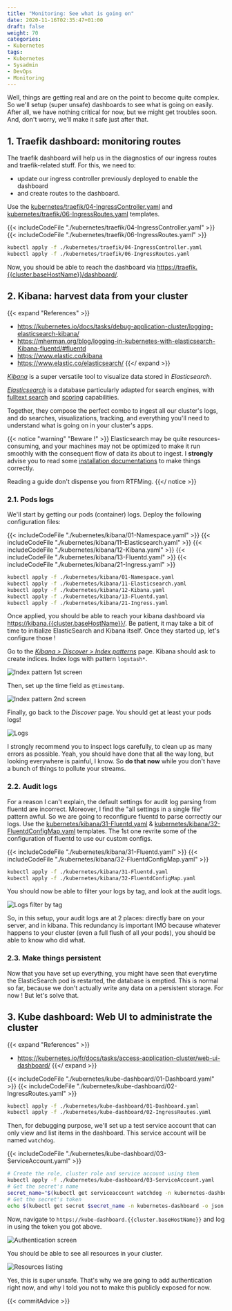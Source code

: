 ```yaml
---
title: "Monitoring: See what is going on"
date: 2020-11-16T02:35:47+01:00
draft: false
weight: 70
categories:
- Kubernetes
tags:
- Kubernetes
- Sysadmin
- DevOps
- Monitoring
---
```


Well, things are getting real and are on the point to become quite complex. So we'll setup (super unsafe) dashboards to see what is going on easily. After all, we have nothing critical for now, but we might get troubles soon. And, don't worry, we'll make it safe just after that.

## 1. Traefik dashboard: monitoring routes

The traefik dashboard will help us in the diagnostics of our ingress routes and traefik-related stuff. For this, we need to:
* update our ingress controller previously deployed to enable the dashboard
* and create routes to the dashboard.

Use the [kubernetes/traefik/04-IngressController.yaml](./kubernetes/traefik/04-IngressController.yaml) and [kubernetes/traefik/06-IngressRoutes.yaml](./kubernetes/traefik/06-IngressRoutes.yaml) templates.

{{< includeCodeFile "./kubernetes/traefik/04-IngressController.yaml" >}}
{{< includeCodeFile "./kubernetes/traefik/06-IngressRoutes.yaml" >}}

```sh
kubectl apply -f ./kubernetes/traefik/04-IngressController.yaml
kubectl apply -f ./kubernetes/traefik/06-IngressRoutes.yaml
```

Now, you should be able to reach the dashboard via <https://traefik.{{cluster.baseHostName}}/dashboard/>.

## 2. Kibana: harvest data from your cluster

{{< expand "References" >}}
* <https://kubernetes.io/docs/tasks/debug-application-cluster/logging-elasticsearch-kibana/>
* <https://mherman.org/blog/logging-in-kubernetes-with-elasticsearch-Kibana-fluentd/#fluentd>
* <https://www.elastic.co/kibana>
* <https://www.elastic.co/elasticsearch/>
{{</ expand >}}

[*Kibana*](https://www.elastic.co/kibana) is a super versatile tool to visualize data stored in *Elasticsearch*.

[*Elasticsearch*](https://www.elastic.co/elasticsearch/) is a database particularly adapted for search engines, with [fulltext search](<!-- TODO -->) and [scoring](<!-- TODO -->) capabilities.

Together, they compose the perfect combo to ingest all our cluster's logs, and do searches, visualizations, tracking, and everything you'll need to understand what is going on in your cluster's apps.

{{< notice "warning" "Beware !" >}}
Elasticsearch may be quite resources-consuming, and your machines may not be optimized to make it run smoothly with the consequent flow of data its about to ingest. I **strongly** advise you to read some [installation documentations](https://www.elastic.co/guide/en/elasticsearch/reference/master/docker.html#docker-prod-prerequisites) to make things correctly.

Reading a guide don't dispense you from RTFMing.
{{</ notice >}}

### 2.1. Pods logs

We'll start by getting our pods (container) logs. Deploy the following configuration files:

{{< includeCodeFile "./kubernetes/kibana/01-Namespace.yaml" >}}
{{< includeCodeFile "./kubernetes/kibana/11-Elasticsearch.yaml" >}}
{{< includeCodeFile "./kubernetes/kibana/12-Kibana.yaml" >}}
{{< includeCodeFile "./kubernetes/kibana/13-Fluentd.yaml" >}}
{{< includeCodeFile "./kubernetes/kibana/21-Ingress.yaml" >}}


```sh
kubectl apply -f ./kubernetes/kibana/01-Namespace.yaml
kubectl apply -f ./kubernetes/kibana/11-Elasticsearch.yaml
kubectl apply -f ./kubernetes/kibana/12-Kibana.yaml
kubectl apply -f ./kubernetes/kibana/13-Fluentd.yaml
kubectl apply -f ./kubernetes/kibana/21-Ingress.yaml
```

Once applied, you should be able to reach your kibana dashboard via <https://kibana.{{cluster.baseHostName}}/>. Be patient, it may take a bit of time to initialize ElasticSearch and Kibana itself. Once they started up, let's configure those !

Go to the [*Kibana > Discover > Index patterns*](https://kibana.{{cluster.baseHostName}}/app/management/kibana/indexPatterns/create) page. Kibana should ask to create indices. Index logs with pattern `logstash*`.

<!-- TODO: Update screenshots -->

![Index pattern 1st screen](./_assets/kibana-1.png)

Then, set up the time field as `@timestamp`.

![Index pattern 2nd screen](./_assets/kibana-2.png)

Finally, go back to the *Discover* page. You should get at least your pods logs!

![Logs](./_assets/kibana-3.png)

I strongly recommend you to inspect logs carefully, to clean up as many errors as possible. Yeah, you should have done that all the way long, but looking everywhere is painful, I know. So **do that now** while you don't have a bunch of things to pollute your streams.

### 2.2. Audit logs

For a reason I can't explain, the default settings for audit log parsing from fluentd are incorrect. Moreover, I find the "all settings in a single file" pattern awful. So we are going to reconfigure fluentd to parse correctly our logs. Use the [kubernetes/kibana/31-Fluentd.yaml](./kubernetes/kibana/31-Fluentd.yaml) & [kubernetes/kibana/32-FluentdConfigMap.yaml](./kubernetes/kibana/32-FluentdConfigMap.yaml) templates. The 1st one revrite some of the configuration of fluentd to use our custom configs.

{{< includeCodeFile "./kubernetes/kibana/31-Fluentd.yaml" >}}
{{< includeCodeFile "./kubernetes/kibana/32-FluentdConfigMap.yaml" >}}

<!-- To update. See https://github.com/fluent/fluentd-kubernetes-daemonset/issues/519 . Expected log format is `legacy` -->
```sh
kubectl apply -f ./kubernetes/kibana/31-Fluentd.yaml
kubectl apply -f ./kubernetes/kibana/32-FluentdConfigMap.yaml
```

You should now be able to filter your logs by tag, and look at the audit logs.

![Logs filter by tag](./_assets/kibana-4.png)

So, in this setup, your audit logs are at 2 places: directly bare on your server, and in kibana. This redundancy is important IMO because whatever happens to your cluster (even a full flush of all your pods), you should be able to know who did what.

### 2.3. Make things persistent

<!-- TODO -->
Now that you have set up everything, you might have seen that everytime the ElasticSearch pod is restarted, the database is emptied. This is normal so far, because we don't actually write any data on a persistent storage. For now ! But let's solve that.

## 3. Kube dashboard: Web UI to administrate the cluster

{{< expand "References" >}}
* <https://kubernetes.io/fr/docs/tasks/access-application-cluster/web-ui-dashboard/>
{{</ expand >}}

{{< includeCodeFile "./kubernetes/kube-dashboard/01-Dashboard.yaml" >}}
{{< includeCodeFile "./kubernetes/kube-dashboard/02-IngressRoutes.yaml" >}}

```sh
kubectl apply -f ./kubernetes/kube-dashboard/01-Dashboard.yaml
kubectl apply -f ./kubernetes/kube-dashboard/02-IngressRoutes.yaml
```

Then, for debugging purpose, we'll set up a test service account that can only view and list items in the dashboard. This service account will be named `watchdog`.

{{< includeCodeFile "./kubernetes/kube-dashboard/03-ServiceAccount.yaml" >}}

```sh
# Create the role, cluster role and service account using them
kubectl apply -f ./kubernetes/kube-dashboard/03-ServiceAccount.yaml
# Get the secret's name
secret_name="$(kubectl get serviceaccount watchdog -n kubernetes-dashboard -o json | jq '.secrets[0].name' -r)"
# Get the secret's token
echo $(kubectl get secret $secret_name -n kubernetes-dashboard -o json | jq '.data.token' -r  | base64 --decode)
```

Now, navigate to `https://kube-dashboard.{{cluster.baseHostName}}` and log in using the token you got above.

![Authentication screen](./_assets/kube-dashboard-1.png)

You should be able to see all resources in your cluster.

![Resources listing](./_assets/kube-dashboard-2.png)

Yes, this is super unsafe. That's why we are going to add authentication right now, and why I told you not to make this publicly exposed for now.

{{< commitAdvice >}}
